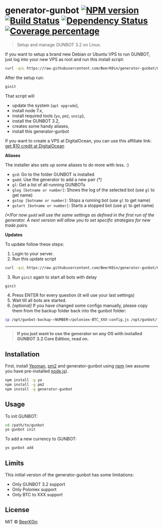 # generator-gunbot [![NPM version][npm-image]][npm-url] [![Build Status][travis-image]][travis-url] [![Dependency Status][daviddm-image]][daviddm-url] [![Coverage percentage][coveralls-image]][coveralls-url]
> Setup and manage GUNBOT 3.2 on Linux.

If you want to setup a brand new Debian or Ubuntu VPS to run GUNBOT, just log into your new VPS as root and run this install script:

```bash
curl -qsL https://raw.githubusercontent.com/BeerK0in/generator-gunbot/master/install.sh | bash -- && exec bash
```
After the setup run:
```bash
ginit
```

That script will 
 * update the system (`apt upgrade`), 
 * install node 7.x, 
 * install required tools (`yo`, `pm2`, `unzip`), 
 * install the GUNBOT 3.2, 
 * creates some handy aliases,
 * install this generator-gunbot
 
If you want to create a VPS at DigitalOcean, you can use this affiliate link: [get $10 credit at DigitalOcean](https://m.do.co/c/fade3d3435ba) 


**Aliases**

The installer also sets up some aliases to do more with less. :)

- `gcd`: Go to the folder GUNBOT is installed
- `gadd`: Use the generator to add a new pair _(*)_
- `gl`: Get a list of all running GUNBOTs
- `glog [botname or number]`: Shows the log of the selected bot (use `gl` to get name) 
- `gstop [botname or number]`: Stops a running bot (use `gl` to get name) 
- `gstart [botname or number]`: Starts a stopped bot (use `gl` to get name) 

_(*)For now `gadd` will use the same settings as defined in the first run of the generator. A next version will allow you to set specific strategies for new trade pairs._


**Updates**

To update follow these steps:

1. Login to your server.
2. Run this update script
```bash
curl -qsL https://raw.githubusercontent.com/BeerK0in/generator-gunbot/master/update.sh | bash --
```
3. Run `ginit` again to start all bots with delay
```bash
ginit
```
4. Press ENTER for every question (it will use your last settings)
5. Wait till all bots are started.
6. _[optional]_ If you have changed some configs manually, please copy them from the backup folder back into the gunbot folder:
```bash
cp /opt/gunbot-backup-<NUMBER>/poloniex-BTC_XXX-config.js /opt/gunbot/
```

---

> **If you just want to use the generator on any OS with installed GUNBOT 3.2 Core Edition, read on.**

## Installation

First, install [Yeoman](http://yeoman.io), [pm2](http://pm2.keymetrics.io/) and generator-gunbot using [npm](https://www.npmjs.com/) (we assume you have pre-installed [node.js](https://nodejs.org/)).

```bash
npm install -g yo
npm install -g pm2
npm install -g generator-gunbot
```

## Usage

To init GUNBOT:

```bash
cd /path/to/gunbot
yo gunbot init
```

To add a new currency to GUNBOT:

```bash
yo gunbot add
```


## Limits

This initial version of the generator-gunbot has some limitations:

 * Only GUNBOT 3.2 support
 * Only Poloniex support
 * Only BTC to XXX support

## License

MIT © [BeerK0in](https://github.com/BeerK0in)


[npm-image]: https://badge.fury.io/js/generator-gunbot.svg
[npm-url]: https://npmjs.org/package/generator-gunbot
[travis-image]: https://travis-ci.org/BeerK0in/generator-gunbot.svg?branch=master
[travis-url]: https://travis-ci.org/BeerK0in/generator-gunbot
[daviddm-image]: https://david-dm.org/BeerK0in/generator-gunbot.svg?theme=shields.io
[daviddm-url]: https://david-dm.org/BeerK0in/generator-gunbot
[coveralls-image]: https://coveralls.io/repos/github/BeerK0in/generator-gunbot/badge.svg?branch=master
[coveralls-url]: https://coveralls.io/github/BeerK0in/generator-gunbot?branch=master

